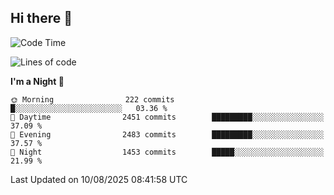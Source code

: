 ## Hi there 👋

<!--
**Wangmerlyn/Wangmerlyn** is a ✨ _special_ ✨ repository because its `README.md` (this file) appears on your GitHub profile.

Here are some ideas to get you started:

- 🔭 I’m currently working on ...
- 🌱 I’m currently learning ...
- 👯 I’m looking to collaborate on ...
- 🤔 I’m looking for help with ...
- 💬 Ask me about ...
- 📫 How to reach me: ...
- 😄 Pronouns: ...
- ⚡ Fun fact: ...
-->
<!--START_SECTION:waka-->
![Code Time](http://img.shields.io/badge/Code%20Time-485%20hrs%2041%20mins-blue)

![Lines of code](https://img.shields.io/badge/From%20Hello%20World%20I%27ve%20Written-41.4%20million%20lines%20of%20code-blue)

**I'm a Night 🦉** 

```text
🌞 Morning                222 commits         █░░░░░░░░░░░░░░░░░░░░░░░░   03.36 % 
🌆 Daytime                2451 commits        █████████░░░░░░░░░░░░░░░░   37.09 % 
🌃 Evening                2483 commits        █████████░░░░░░░░░░░░░░░░   37.57 % 
🌙 Night                  1453 commits        █████░░░░░░░░░░░░░░░░░░░░   21.99 % 
```



 Last Updated on 10/08/2025 08:41:58 UTC
<!--END_SECTION:waka-->
